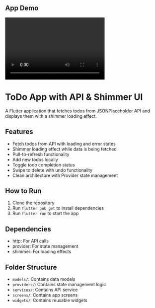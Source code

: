 
## App Demo
<video src="./demo.mov" width="320" height="200" controls preload></video>

# ToDo App with API & Shimmer UI

A Flutter application that fetches todos from JSONPlaceholder API and displays them with a shimmer loading effect.

## Features

- Fetch todos from API with loading and error states
- Shimmer loading effect while data is being fetched
- Pull-to-refresh functionality
- Add new todos locally
- Toggle todo completion status
- Swipe to delete with undo functionality
- Clean architecture with Provider state management

## How to Run

1. Clone the repository
2. Run `flutter pub get` to install dependencies
3. Run `flutter run` to start the app

## Dependencies

- http: For API calls
- provider: For state management
- shimmer: For loading effects

## Folder Structure

- `models/`: Contains data models
- `providers/`: Contains state management logic
- `services/`: Contains API service
- `screens/`: Contains app screens
- `widgets/`: Contains reusable widgets
